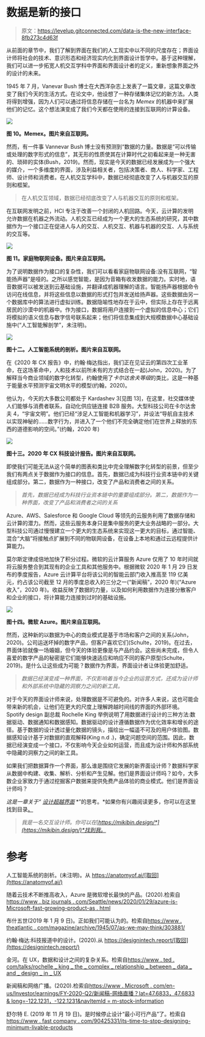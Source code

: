# 数据是新的接口

> 原文：<https://levelup.gitconnected.com/data-is-the-new-interface-8fb273c4d63f>

从前面的章节中，我们了解到界面在我们的人工现实中以不同的尺度存在；界面设计师将社会的技术、意识形态和经济现实内化到界面设计哲学中。基于这种理解，我们可以进一步拓宽人机交互学科中界面和界面设计者的定义，重新想象界面之外的设计的未来。

1945 年 7 月，Vanevar Bush 博士在大西洋杂志上发表了一篇文章，这篇文章改变了我们今天的生活方式。在论文中，他设想了一种存储集体记忆的新方法。人类将得到增强，因为人们可以通过将信息存储在一台名为 *Memex* 的机器中来扩展他们的记忆。这个想法演变成了我们今天都在使用的连接到互联网的计算设备。

![](img/dc6025a5f48afbb3ebdf3ee9c8d07a31.png)

**图 10。Memex。图片来自互联网。**

然而，有一件事 Vannevar Bush 博士没有预测到“数据的力量。数据是“可以传输或处理的数字形式的信息”，其无形的性质使其在计算时代之初看起来是一种无害的、琐碎的实体(Bush，2019)。然而，现实是今天的数据已经发展成为一个强大的媒介，一个多维度的界面，涉及利益相关者，包括决策者、商人、科学家、工程师、设计师和消费者。在人机交互学科中，数据已经彻底改变了人与机器交互的原则和框架。

> 在人机交互领域，数据已经彻底改变了人与机器交互的原则和框架。

在互联网发明之前，HCI 专注于改善一个封闭的人机回路。今天，云计算的发明允许数据在机器之外流动。人机交互已经成为一个更大的生态系统的研究，其中数据作为一个接口正在促进人与人的交互、人机交互、机器与机器的交互、人与系统的交互等。

![](img/3ecaae86b1b0203b196c8ce45a462246.png)

**图 11。家庭物联网设备。图片来自互联网。**

为了说明数据作为接口的复杂性，我们可以看看家庭物联网设备:没有互联网，“智能扬声器”是哑的。之所以感觉智能，是因为音箱有收发数据的能力。实时地，语音数据可以被发送到云基础设施，并翻译成机器理解的语言。智能扬声器根据命令访问在线信息，并将这些信息以数据的形式打包并发送给扬声器。这些数据由另一个数据库中的算法进行虚拟训练。数据隐喻性地存在于云中，但实际上存在于远离居民的沙漠中的机器中。作为接口，数据将用户连接到一个虚拟的信息中心；它们将模拟的语义信息与数字信号联系起来；他们将信息集成到大规模数据中心基础设施中(“人工智能解剖学”，未注明)。

![](img/9792dff7c5844db9aa16bb880f157196.png)

**图十二。人工智能系统的剖析。图片来自互联网。**

在《2020 年 CX 报告》中，约翰·梅达指出，我们正在见证云的第四次工业革命，在这场革命中，人和技术以前所未有的方式结合在一起(John，2020)。为了解释当今商业领域的数字化转型，约翰使用了*卡尔达舍夫等级*的类比，这是一种基于能量水平预测宇宙文明水平的模型(约翰，2020)。

他认为，今天的大多数公司都处于 Kardashev 3[见图 13]，在这里，社交媒体使人们能够与消费者联系，自动化供应链连接 B2B 服务。大型科技公司在卡尔达舍夫 4，“宇宙文明”。他们已经“涉足人工智能和机器学习”，并设法“导航自主技术以实现神秘的……数字行为，并进入了一个他们不完全确定他们在世界上释放的东西的道德影响的空间。”(约翰，2020 年)

![](img/63c733886d0890c458a594826222617b.png)

**图十三。2020 年 CX 科技设计报告。图片来自互联网。**

即使我们可能无法从这个简单的图表和类比中完全理解数字化转型的前景，但至少我们有两点关于数据作为接口的信息。首先，数据已成为科技行业资本链中的关键组成部分。第二，数据作为一种接口，改变了产品和消费者之间的关系。

> *首先，数据已经成为科技行业资本链中的重要组成部分。第二，数据作为一种界面，改变了产品和消费者之间的关系*

Azure、AWS、Salesforce 和 Google Cloud 等领先的云服务利用了数据存储和云计算的潜力。然而，这些云服务本身只是集中服务的更大业务战略的一部分。大型科技公司通过慢慢建立一个更大的生态系统来实现这一更大的目标，通过智能、混合“大脑”将接触点扩展到不同的物联网设备，在设备上本地和通过云远程提供计算能力。

莫尔斯定律成倍地加快了积分过程。微软的云计算服务 Azure 仅用了 10 年时间就将云服务整合到其现有的企业工具和其他服务中。根据微软 2020 年 1 月 29 日发布的季度报告，Azure 云计算平台将该公司的智能云部门收入推高至 119 亿美元，约占该公司截至 12 月的季度总收入的三分之一(“新闻稿”，2020 年)(“Azure 收入”，2020 年)。收益反映了数据的力量，以及如何利用数据作为连接分散客户和企业的接口，将计算能力连接到过时的基础设施。

![](img/235234781a24e9e1e5a49a4ae49eeaf1.png)

**图十四。微软 Azure。图片来自互联网。**

然而，这种新的以数据为中心的商业模式是基于市场和客户之间的关系(John，2020)。公司运送坏掉的数字产品，但客户喜欢它们(Schulte，2019)。在过去，界面体验就像一场婚姻，但今天的体验更像是与产品约会。这些尚未完成，但令人喜爱的数字产品的秘密是它们能够快速适应和响应不同的客户原型(Schulte，2019)。是什么让这些成为可能？数据作为界面，界面设计者让体验更加舒适。

> *数据已经演变成一种界面，不仅影响着当今企业的运营方式，还成为设计师和外部系统中隐藏的洞察力之间的新工具。*

对于今天的界面设计师来说，处理数据是不可避免的。对许多人来说，这也可能会带来新的机会，让他们在更大的尺度上理解跨越时间线的界面的外部环境。Spotify design 副总裁 Rochelle King 举例说明了用数据进行设计的三种方法:数据驱动、数据通知和数据感知。数据驱动的设计遵循数据作为优化效率和增长的途径。基于数据的设计透过量化数据的镜头，描绘出一幅遥不可及的用户体验图。数据感知设计基于对数据的直观解释(King n.d .)，确定问题空间的范围。因此，数据已经演变成一个接口，不仅影响今天企业如何运营，而且成为设计师和外部系统中隐藏的洞察力之间的新工具。

如果我们把数据算作一个界面，那么谁是围绕它发展的新界面设计师？数据科学家从数据中构建、收集、解析、分析和产生见解。他们是界面设计师吗？如今，大多数企业家致力于通过挖掘客户数据来提供免费产品体验的商业模式。他们是界面设计师吗？

*这是一章关于“* [*设计超越界面*](https://docs.google.com/document/u/1/d/1Mx_R0D8r_DkrjnVdL_p0UmlxHO_ToEdjc5fmvqHBft0/edit) *”的思考。*如果你有兴趣阅读更多，你可以在这里找到目录[。](https://medium.com/@xb285/design-beyond-interface-8d439c9b4076)

> *我是一名交互设计师。你可以在*[*https://mikibin.design/*](https://mikibin.design/)*找到我。*

# 参考

人工智能系统的剖析。(未注明)。从 https://anatomyof.ai/[取回](https://anatomyof.ai/)

随着云技术不断推高收入，Azure 是微软增长最快的产品。(2020).检索自[https://www . biz journals . com/Seattle/news/2020/01/29/azure-is-Microsoft-fast-growing-product-as . html](https://www.bizjournals.com/seattle/news/2020/01/29/azure-is-microsofts-fastest-growing-product-as.html)

布什五世(2019 年 1 月 9 日)。正如我们可能认为的。检索自[https://www . theatlantic . com/magazine/archive/1945/07/as-we-may-think/303881/](https://www.theatlantic.com/magazine/archive/1945/07/as-we-may-think/303881/)

约翰·梅达:科技报道中的设计。(2020).从 https://designintech.report/[取回](https://designintech.report/)

金河。在 UX，数据和设计之间的复杂关系。检索自[https://www . ted . com/talks/rochelle _ king _ the _ complex _ relationship _ between _ data _ and _ design _ in _ UX](https://www.ted.com/talks/rochelle_king_the_complex_relationship_between_data_and_design_in_ux)

新闻稿和网络广播。(2020).检索自[https://www . Microsoft . com/en-us/Investor/earnings/FY-2020-Q2/新闻稿-网络直播？lat=47.6833，47.6833 & long=-122.1231，-122.1231&navItemId = m-stock-information](https://www.microsoft.com/en-us/Investor/earnings/FY-2020-Q2/press-release-webcast?lat=47.6833,47.6833&long=-122.1231,-122.1231&navItemId=m-stock-information)

舒尔特 E. (2019 年 11 月 19 日)。是时候停止设计“最小可行产品”了。检索自[https://www . fast company . com/90425331/its-time-to-stop-designing-minimum-livable-products](https://www.fastcompany.com/90425331/its-time-to-stop-designing-minimum-viable-products)